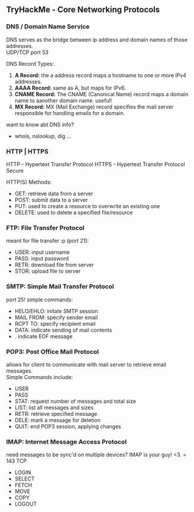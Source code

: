 ## TryHackMe - Core Networking Protocols ## 

### DNS / Domain Name Service ###
DNS serves as the bridge between ip address and domain names of those addresses. <br>
UDP/TCP port 53 <br>

DNS Record Types: 
1. __A Record:__ the a address record maps a hostname to one or more IPv4 addresses.
2. __AAAA Record:__ same as A, but maps for IPv6.
3. __CNAME Record:__ The CNAME (Canonical Name) record maps a domain name to aanother domain name. useful!
4. __MX Record:__ MX (Mail Exchange) record specifies the mail server responsible for handling emails for a domain. 

want to know abt DNS info?
- whois, nslookup, dig ... <br>

### HTTP | HTTPS ###
HTTP - Hypertext Transfer Protocol
HTTPS - Hypertext Transfer Protocol Secure

HTTP(S) Methods:
- GET: retrieve data from a server
- POST: submit data to a server
- PUT: used to create a resource to overwrite an existing one
- DELETE: used to delete a specified file/resource

### FTP: File Transfer Protocol ###
meant for file transfer :p (port 21):
- USER: input username
- PASS: input password
- RETR: download file from server
- STOR: upload file to server

### SMTP: Simple Mail Transfer Protocol ###
port 25!
simple commands:
- HELO/EHLO: initate SMTP session
- MAIL FROM: specify sender email
- RCPT TO: specify recipient email
- DATA: indicate sending of mail contents
- . indicate EOF message

### POP3: Post Office Mail Protocol ###
allows for client to communicate with mail server to retrieve email messages. <br>
Simple Commands include:
- USER
- PASS
- STAT: request number of messages and total size
- LIST: list all messages and sizes
- RETR: retrieve specified message
- DELE: mark a message for deletion
- QUIT: end POP3 session, applying changes

### IMAP: Internet Message Access Protocol ###
need messages to be sync'd on multiple devices? IMAP is your guy! <3. = 143 TCP<br>
- LOGIN
- SELECT
- FETCH
- MOVE
- COPY
- LOGOUT
